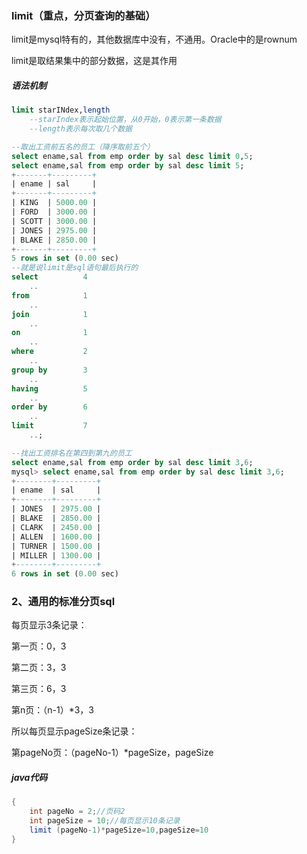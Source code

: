### limit（重点，分页查询的基础）

limit是mysql特有的，其他数据库中没有，不通用。Oracle中的是rownum

limit是取结果集中的部分数据，这是其作用

##### 语法机制

```sql
limit starINdex,length
	--starIndex表示起始位置，从0开始，0表示第一条数据
	--length表示每次取几个数据
```

```sql
--取出工资前五名的员工（降序取前五个）
select ename,sal from emp order by sal desc limit 0,5;
select ename,sal from emp order by sal desc limit 5;
+-------+---------+
| ename | sal     |
+-------+---------+
| KING  | 5000.00 |
| FORD  | 3000.00 |
| SCOTT | 3000.00 |
| JONES | 2975.00 |
| BLAKE | 2850.00 |
+-------+---------+
5 rows in set (0.00 sec)
--就是说limit是sql语句最后执行的
select			4
	..
from			1
	..
join			1
	..
on				1
	..
where			2
	..
group by		3
	..
having			5
	..
order by		6
	..
limit			7
	..;

--找出工资排名在第四到第九的员工
select ename,sal from emp order by sal desc limit 3,6;
mysql> select ename,sal from emp order by sal desc limit 3,6;
+--------+---------+
| ename  | sal     |
+--------+---------+
| JONES  | 2975.00 |
| BLAKE  | 2850.00 |
| CLARK  | 2450.00 |
| ALLEN  | 1600.00 |
| TURNER | 1500.00 |
| MILLER | 1300.00 |
+--------+---------+
6 rows in set (0.00 sec)

```

### 2、通用的标准分页sql

每页显示3条记录：

第一页：0，3

第二页：3，3

第三页：6，3

第n页：（n-1）*3，3

所以每页显示pageSize条记录：

第pageNo页：（pageNo-1）*pageSize，pageSize

##### java代码

```java
{
    int pageNo = 2;//页码2
    int pageSize = 10;//每页显示10条记录
    limit (pageNo-1)*pageSize=10,pageSize=10
}
```

